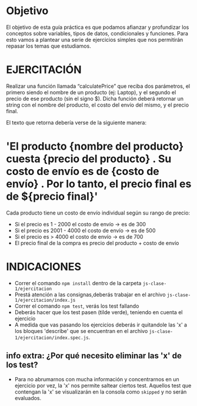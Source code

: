 # Objetivo
El objetivo de esta guía práctica es que podamos afianzar y profundizar los conceptos sobre variables, 
tipos de datos, condicionales y funciones. Para esto vamos a plantear una serie de ejercicios simples 
que nos permitirán repasar los temas que estudiamos. 

# EJERCITACIÓN
Realizar una función llamada “calculatePrice” que reciba dos parámetros,
el primero siendo el nombre de un producto (ej: Laptop), y el segundo 
el precio de ese producto (sin el signo $). Dicha función deberá retornar 
un string con el nombre del producto, el costo del envío del mismo, y el precio final.

El texto que retorna debería verse de la siguiente manera: 
# 'El producto {nombre del producto} cuesta {precio del producto} . Su costo de envío es de {costo de envío} . Por lo tanto, el precio final es de ${precio final}'


Cada producto tiene un costo de envío individual según su rango de precio:

- Si el precio es  1 -  2000 el costo de envío → es de  300 
- Si el precio es  2001 -  4000 el costo de envío → es de  500
- Si el precio es >  4000 el costo de envío → es de  700
- El precio final de la compra es precio del producto + costo de envío

# INDICACIONES 
- Correr el comando `npm install` dentro de la carpeta `js-clase-1/ejercitacion`
- Prestá atención a las consignas,deberás trabajar en el archivo `js-clase-1/ejercitacion/index.js`
- Correr el comando `npm test`, verás los test fallando
- Deberás hacer que los test pasen (tilde verde), teniendo en cuenta el ejercicio
- A medida que vas pasando los ejercicios deberás ir quitandole las 'x' a los bloques 'describe' que se encuentran en el archivo `js-clase-1/ejercitacion/index.spec.js`.

## info extra: ¿Por qué necesito eliminar las 'x' de los test?
- Para no abrumarnos con mucha información y concentrarnos en un ejercicio por vez, la 'x' nos permite saltear ciertos test. Aquellos test que contengan la 'x' se visualizarán en la consola como `skipped` y no serán evaluados.
